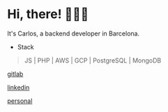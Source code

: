 # Hi, there! 👨🏽‍💻

It's Carlos, a backend developer in Barcelona.

* Stack
> JS | PHP | AWS | GCP | PostgreSQL | MongoDB

[gitlab]("www.gitlab.com/clopez12") 


[linkedin](https://www.linkedin.com/in/celopez12") 


[personal]("https://clopez7.github.io")


